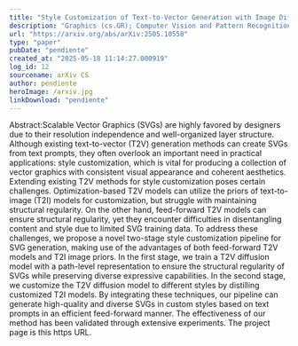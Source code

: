 ```yaml
---
title: "Style Customization of Text-to-Vector Generation with Image Diffusion Priors"
description: "Graphics (cs.GR); Computer Vision and Pattern Recognition (cs.CV)"
url: "https://arxiv.org/abs/arXiv:2505.10558"
type: "paper"
pubDate: "pendiente"
created_at: "2025-05-18 11:14:27.000919"
log_id: 12
sourcename: arXiv CS
author: pendiente
heroImage: /arxiv.jpg
linkDownload: "pendiente"
---
```


Abstract:Scalable Vector Graphics (SVGs) are highly favored by designers due to their resolution independence and well-organized layer structure. Although existing text-to-vector (T2V) generation methods can create SVGs from text prompts, they often overlook an important need in practical applications: style customization, which is vital for producing a collection of vector graphics with consistent visual appearance and coherent aesthetics. Extending existing T2V methods for style customization poses certain challenges. Optimization-based T2V models can utilize the priors of text-to-image (T2I) models for customization, but struggle with maintaining structural regularity. On the other hand, feed-forward T2V models can ensure structural regularity, yet they encounter difficulties in disentangling content and style due to limited SVG training data.
To address these challenges, we propose a novel two-stage style customization pipeline for SVG generation, making use of the advantages of both feed-forward T2V models and T2I image priors. In the first stage, we train a T2V diffusion model with a path-level representation to ensure the structural regularity of SVGs while preserving diverse expressive capabilities. In the second stage, we customize the T2V diffusion model to different styles by distilling customized T2I models. By integrating these techniques, our pipeline can generate high-quality and diverse SVGs in custom styles based on text prompts in an efficient feed-forward manner. The effectiveness of our method has been validated through extensive experiments. The project page is this https URL.
